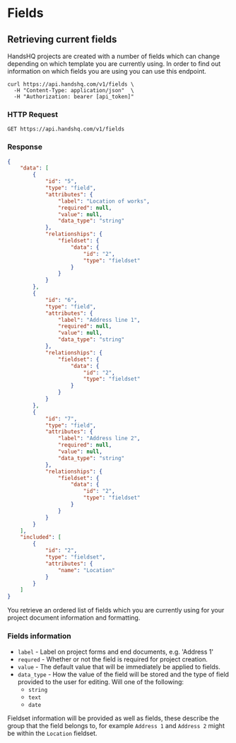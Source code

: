 # Fields

## Retrieving current fields

HandsHQ projects are created with a number of fields which can change depending on which template you are currently using. In order to find out information on which fields you are using you can use this endpoint.

```shell
curl https://api.handshq.com/v1/fields \
  -H "Content-Type: application/json"  \
  -H "Authorization: bearer [api_token]"
```

### HTTP Request

`GET https://api.handshq.com/v1/fields`

### Response


```json
{
    "data": [
        {
            "id": "5",
            "type": "field",
            "attributes": {
                "label": "Location of works",
                "required": null,
                "value": null,
                "data_type": "string"
            },
            "relationships": {
                "fieldset": {
                    "data": {
                        "id": "2",
                        "type": "fieldset"
                    }
                }
            }
        },
        {
            "id": "6",
            "type": "field",
            "attributes": {
                "label": "Address line 1",
                "required": null,
                "value": null,
                "data_type": "string"
            },
            "relationships": {
                "fieldset": {
                    "data": {
                        "id": "2",
                        "type": "fieldset"
                    }
                }
            }
        },
        {
            "id": "7",
            "type": "field",
            "attributes": {
                "label": "Address line 2",
                "required": null,
                "value": null,
                "data_type": "string"
            },
            "relationships": {
                "fieldset": {
                    "data": {
                        "id": "2",
                        "type": "fieldset"
                    }
                }
            }
        }
    ],
    "included": [
        {
            "id": "2",
            "type": "fieldset",
            "attributes": {
                "name": "Location"
            }
        }
    ]
}
```

You retrieve an ordered list of fields which you are currently using for your project document information and formatting.

### Fields information
- `label` - Label on project forms and end documents, e.g. 'Address 1'
- `requred` - Whether or not the field is required for project creation.
- `value` - The default value that will be immediately be applied to fields.
- `data_type` - How the value of the field will be stored and the type of field provided to the user for editing. Will one of the following:
  - `string`
  - `text`
  - `date`

<aside class="notice">
Fieldset information will be provided as well as fields, these describe the group that the field belongs to, for example <code>Address 1</code> and <code>Address 2</code> might be within the <code>Location</code> fieldset.
</aside>
